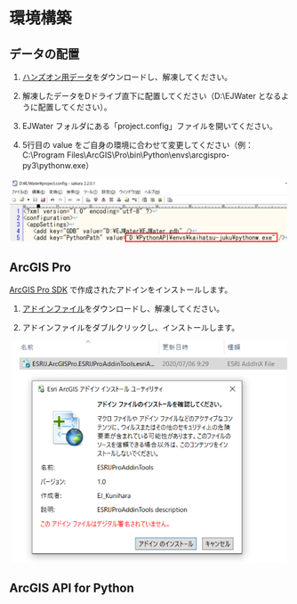 # 環境構築

## データの配置
1. [ハンズオン用データ](https://github.com/EsriJapan/workshops/blob/master/20200825_app-development-hands-on/HandsOn_Data.zip)をダウンロードし、解凍してください。

2. 解凍したデータをDドライブ直下に配置してください（D:\EJWater となるように配置してください）。

3. EJWater フォルダにある「project.config」ファイルを開いてください。

4. 5行目の value をご自身の環境に合わせて変更してください（例：C:\Program Files\ArcGIS\Pro\bin\Python\envs\arcgispro-py3\pythonw.exe）

<img src="./img/data_config.png" width="500px">

## ArcGIS Pro
[ArcGIS Pro SDK](https://pro.arcgis.com/en/pro-app/sdk/) で作成されたアドインをインストールします。

1. [アドインファイル](https://github.com/EsriJapan/workshops/blob/master/20200825_app-development-hands-on/Environment/Addin.zip)をダウンロードし、解凍してください。

2. アドインファイルをダブルクリックし、インストールします。

<img src="./img/prosdk.png" width="500px">

## ArcGIS API for Python